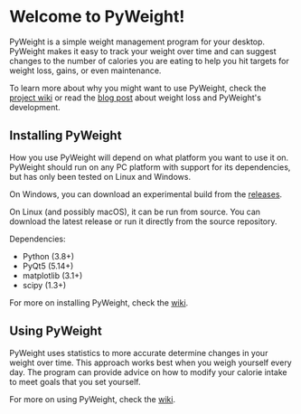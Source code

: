 # Welcome to PyWeight!

PyWeight is a simple weight management program for your desktop. 
PyWeight makes it easy to track your weight over time and can
suggest changes to the number of calories you are eating to help you
hit targets for weight loss, gains, or even maintenance.

To learn more about why you might want to use PyWeight, check the
[project wiki](https://github.com/afontenot/pyweight/wiki)
or read the
[blog post](https://adamfontenot.com/post/statistics-assisted_weight_loss_with_pyweight)
about weight loss and PyWeight's development.

## Installing PyWeight

How you use PyWeight will depend on what platform you want to use it
on. PyWeight should run on any PC platform with support for its
dependencies, but has only been tested on Linux and Windows.

On Windows, you can download an experimental build from the
[releases](https://github.com/afontenot/pyweight/releases).

On Linux (and possibly macOS), it can be run from source. You can
download the latest release or run it directly from the source
repository.

Dependencies:

 * Python (3.8+)
 * PyQt5 (5.14+)
 * matplotlib (3.1+)
 * scipy (1.3+)
 
For more on installing PyWeight, check the
[wiki](https://githubcom/afontenot/pyweight/wiki).

## Using PyWeight

PyWeight uses statistics to more accurate determine changes in your
weight over time. This approach works best when you weigh yourself
every day. The program can provide advice on how to modify your
calorie intake to meet goals that you set yourself.

For more on using PyWeight, check the [wiki]().
